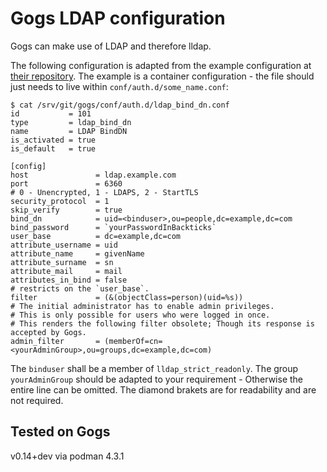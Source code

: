 # Gogs LDAP configuration

Gogs can make use of LDAP and therefore lldap.

The following configuration is adapted from the example configuration at [their repository](https://github.com/thchha/lldap/new/main/example_configs).
The example is a container configuration - the file should just needs to live within `conf/auth.d/some_name.conf`:

```
$ cat /srv/git/gogs/conf/auth.d/ldap_bind_dn.conf
id           = 101
type         = ldap_bind_dn
name         = LDAP BindDN
is_activated = true
is_default   = true

[config]
host               = ldap.example.com
port               = 6360
# 0 - Unencrypted, 1 - LDAPS, 2 - StartTLS
security_protocol  = 1
skip_verify        = true
bind_dn            = uid=<binduser>,ou=people,dc=example,dc=com
bind_password      = `yourPasswordInBackticks`
user_base          = dc=example,dc=com
attribute_username = uid
attribute_name     = givenName
attribute_surname  = sn
attribute_mail     = mail
attributes_in_bind = false
# restricts on the `user_base`.
filter             = (&(objectClass=person)(uid=%s))
# The initial administrator has to enable admin privileges.
# This is only possible for users who were logged in once.
# This renders the following filter obsolete; Though its response is accepted by Gogs.
admin_filter       = (memberOf=cn=<yourAdminGroup>,ou=groups,dc=example,dc=com)
```

The `binduser` shall be a member of `lldap_strict_readonly`.
The group `yourAdminGroup` should be adapted to your requirement - Otherwise the entire line can be omitted.
The diamond brakets are for readability and are not required.

## Tested on Gogs

v0.14+dev via podman 4.3.1
